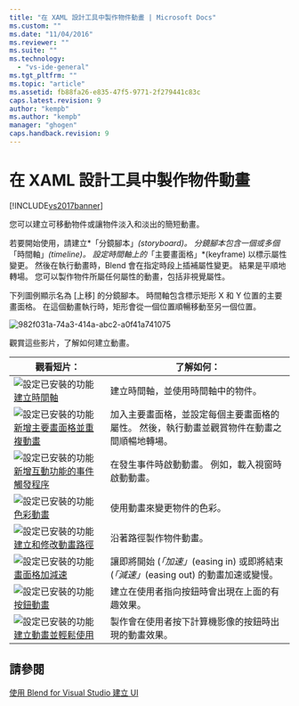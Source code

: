 ```yaml
---
title: "在 XAML 設計工具中製作物件動畫 | Microsoft Docs"
ms.custom: ""
ms.date: "11/04/2016"
ms.reviewer: ""
ms.suite: ""
ms.technology: 
  - "vs-ide-general"
ms.tgt_pltfrm: ""
ms.topic: "article"
ms.assetid: fb88fa26-e835-47f5-9771-2f279441c83c
caps.latest.revision: 9
author: "kempb"
ms.author: "kempb"
manager: "ghogen"
caps.handback.revision: 9
---
```

# 在 XAML 設計工具中製作物件動畫
[!INCLUDE[vs2017banner](../code-quality/includes/vs2017banner.md)]

您可以建立可移動物件或讓物件淡入和淡出的簡短動畫。  
  
 若要開始使用，請建立*「分鏡腳本」*\(storyboard\)。 分鏡腳本包含一個或多個*「時間軸」*\(timeline\)。 設定時間軸上的*「主要畫面格」*\(keyframe\) 以標示屬性變更。 然後在執行動畫時，Blend 會在指定時段上插補屬性變更。 結果是平順地轉場。 您可以製作物件所屬任何屬性的動畫，包括非視覺屬性。  
  
 下列圖例顯示名為 \[上移\] 的分鏡腳本。 時間軸包含標示矩形 X 和 Y 位置的主要畫面格。 在這個動畫執行時，矩形會從一個位置順暢移動至另一個位置。  
  
 ![](../designers/media/982f031a-74a3-414a-abc2-a0f41a741075.png "982f031a\-74a3\-414a\-abc2\-a0f41a741075")  
  
 觀賞這些影片，了解如何建立動畫。  
  
|觀看短片：|了解如何：|  
|-----------|-----------|  
|![設定已安裝的功能](../designers/media/bldadminconsoleinitialconfigicon.png "BldAdminConsoleInitialConfigIcon") [建立時間軸](http://www.popscreen.com/v/6A4eF/Microsoft-Expression-Blend-Creating-Timelines)|建立時間軸，並使用時間軸中的物件。|  
|![設定已安裝的功能](../designers/media/bldadminconsoleinitialconfigicon.png "BldAdminConsoleInitialConfigIcon") [新增主要畫面格並重複動畫](http://www.popscreen.com/v/6A4fi/Microsoft-Expression-Blend-Adding-Keyframes-and-Repeating-an-Animation)|加入主要畫面格，並設定每個主要畫面格的屬性。 然後，執行動畫並觀賞物件在動畫之間順暢地轉場。|  
|![設定已安裝的功能](../designers/media/bldadminconsoleinitialconfigicon.png "BldAdminConsoleInitialConfigIcon") [新增互動功能的事件觸發程序](http://www.popscreen.com/v/6A4e4/Microsoft-Expression-Blend-Adding-Event-Triggers-for-Interactivity)|在發生事件時啟動動畫。 例如，載入視窗時啟動動畫。|  
|![設定已安裝的功能](../designers/media/bldadminconsoleinitialconfigicon.png "BldAdminConsoleInitialConfigIcon") [色彩動畫](http://www.popscreen.com/v/6A4gv/Microsoft-Expression-Blend-Animating-Colors)|使用動畫來變更物件的色彩。|  
|![設定已安裝的功能](../designers/media/bldadminconsoleinitialconfigicon.png "BldAdminConsoleInitialConfigIcon") [建立和修改動畫路徑](http://www.popscreen.com/v/6A4fX/Microsoft-Expression-Blend-Creating-and-Modifying-Motion-Paths)|沿著路徑製作物件動畫。|  
|![設定已安裝的功能](../designers/media/bldadminconsoleinitialconfigicon.png "BldAdminConsoleInitialConfigIcon") [畫面格加減速](http://www.popscreen.com/v/6A4dM/Microsoft-Expression-Blend-Easing-Keyframes)|讓即將開始 \(*「加速」*\(easing in\) 或即將結束 \(*「減速」*\(easing out\) 的動畫加速或變慢。|  
|![設定已安裝的功能](../designers/media/bldadminconsoleinitialconfigicon.png "BldAdminConsoleInitialConfigIcon") [按鈕動畫](http://www.popscreen.com/v/6A4fK/Microsoft-Expression-Blend-Animating-a-Button)|建立在使用者指向按鈕時會出現在上面的有趣效果。|  
|![設定已安裝的功能](../designers/media/bldadminconsoleinitialconfigicon.png "BldAdminConsoleInitialConfigIcon") [建立動畫並輕鬆使用](https://www.youtube.com/watch?v=mAJXYrwxGYo)|製作會在使用者按下計算機影像的按鈕時出現的動畫效果。|  
  
## 請參閱  
 [使用 Blend for Visual Studio 建立 UI](../designers/creating-a-ui-by-using-blend-for-visual-studio.md)